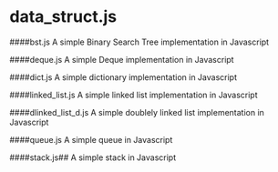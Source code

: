 # data_struct.js

####bst.js
A simple Binary Search Tree implementation in Javascript

####deque.js
A simple Deque implementation in Javascript

####dict.js
A simple dictionary implementation in Javascript

####linked_list.js
A simple linked list implementation in Javascript

####dlinked_list_d.js
A simple doublely linked list implementation in Javascript

####queue.js
A simple queue in Javascript

####stack.js##
A simple stack in Javascript
